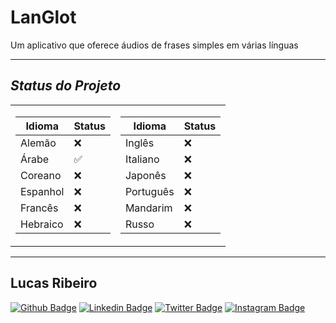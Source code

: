 # **LanGlot**
Um aplicativo que oferece áudios de frases simples em várias línguas
 
 ---

## ***Status do Projeto***  

<table>
<tr><td>

|Idioma|Status|
|--|--|
|Alemão|❌|
|Árabe|✅|
|Coreano|❌|
|Espanhol|❌|
|Francês|❌|
|Hebraico|❌|

</td><td>

|Idioma|Status|
|--|--|
|Inglês|❌|
|Italiano|❌|
|Japonês|❌|
|Português|❌|
|Mandarim|❌|
|Russo|❌|

</td></tr>
</table>

 ---
 ## **Lucas Ribeiro**
[![Github Badge](https://img.shields.io/badge/-Github-000?style=flat-square&logo=Github&logoColor=white&link=https://github.com/LucasRibeiroRJBR)](https://github.com/LucasRibeiroRJBR)
[![Linkedin Badge](https://img.shields.io/badge/-LinkedIn-blue?style=flat-square&logo=Linkedin&logoColor=white&link=https://www.linkedin.com/in/lucas-santos-ribeiro//)](https://www.linkedin.com/in/lucas-santos-ribeiro/)
[![Twitter Badge](https://img.shields.io/badge/-Twitter-1ca0f1?style=flat-square&labelColor=1ca0f1&logo=twitter&logoColor=white&link=https://twitter.com/lucas_sanri)](https://twitter.com/lucas_sanri)
[![Instagram Badge](https://img.shields.io/badge/-Instagram-%23E4405F.svg?&style=flat-square&labelColor=23E4405F&logo=instagram&logoColor=white&link=https://www.instagram.com/lucas_sanri/)](https://www.instagram.com/lucas_sanri/)
